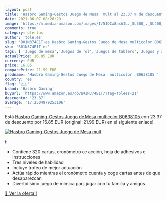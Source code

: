 ```yaml
---
layout: post
title: 'Hasbro Gaming-Gestos Juego de Mesa  mult al 23.37 % de descuento'
date: 2021-06-07 08:26:29
image: 'https://m.media-amazon.com/images/I/51QCx8axhIL._SL500_._SL400_.jpg'
comments: true
category: ofertas
author: 'tole.es'
slug: 'B01N374E1T-es Hasbro Gaming-Gestos Juego de Mesa multicolor B0638105'
sku: 'B01N374E1T-es'
tags: [ 'Juego de mesa','Juegos de rol','Juegos de tablero','Juegos y accesorios para juegos','Juguetes','Juguetes y juegos','de','hasbro','hasbro gaming','juego','mesa', ]
actualPrice: 16.85 EUR
currency: EUR
price: 16.85
comparePrice: 21.99 EUR
prodname: 'Hasbro Gaming-Gestos Juego de Mesa  multicolor  B0638105 '
country: 'es'
flag: '🇪🇸'
brand: 'Hasbro Gaming'
buyurl: 'https://www.amazon.es/dp/B01N374E1T/?tag=tolees-21'
descuento: '23.37'
average: '17.2504979253106'
---
```


Está [Hasbro Gaming-Gestos Juego de Mesa  multicolor  B0638105 ](https://www.amazon.es/dp/B01N374E1T/?tag=tolees-21) con 23.37 de descuento por 16.85 EUR (original: 21.99 EUR) en el siguiente enlace!

[![Hasbro Gaming-Gestos Juego de Mesa  mult](https://m.media-amazon.com/images/I/51QCx8axhIL._SL500_._SL400_.jpg)](https://www.amazon.es/dp/B01N374E1T/?tag=tolees-21)

ℹ️:

- Contiene 320 cartas, cronómetro de acción, hoja de adhesivos e instrucciones
- Tres niveles de habilidad
- Incluye trofeo de mejor actuación
- Actúa rápido mientras el cronómetro cuenta y coge cartas antes de que desaparezcan
- Divertidísimo juego de mímica para jugar con tu familia y amigos

[🛒 Ver la oferta!!](https://www.amazon.es/dp/B01N374E1T/?tag=tolees-21)
